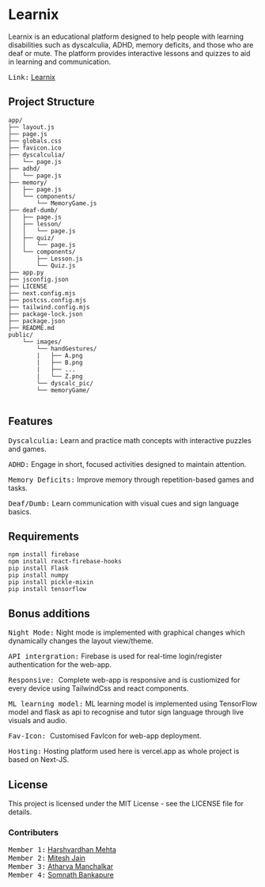 # Learnix

Learnix is an educational platform designed to help people with learning disabilities such as dyscalculia, ADHD, memory deficits, and those who are deaf or mute. The platform provides interactive lessons and quizzes to aid in learning and communication.

<kbd>Link:</kbd> [Learnix](https://learnix-learnix-ten.vercel.app/sign-in)

## Project Structure

```plaintext
app/
├── layout.js
├── page.js
├── globals.css
├── favicon.ico
├── dyscalculia/
│   └── page.js
├── adhd/
│   └── page.js
├── memory/
│   ├── page.js
│   └── components/
│       └── MemoryGame.js
├── deaf-dumb/
│   ├── page.js
│   ├── lesson/
│   │   └── page.js
│   ├── quiz/
│   │   └── page.js
│   └── components/
│       ├── Lesson.js
│       └── Quiz.js
├── app.py
├── jsconfig.json
├── LICENSE
├── next.config.mjs
├── postcss.config.mjs
├── tailwind.config.mjs
├── package-lock.json
├── package.json
├── README.md
public/
    └── images/
        └── handGestures/
        |   ├── A.png
        |   ├── B.png
        |   ├── ...
        |   └── Z.png
        └── dyscalc_pic/
        └── memoryGame/
          
```
## Features

<kbd>Dyscalculia:</kbd> Learn and practice math concepts with interactive puzzles and games.

<kbd>ADHD:</kbd>  Engage in short, focused activities designed to maintain attention.

<kbd>Memory Deficits:</kbd>  Improve memory through repetition-based games and tasks.

<kbd>Deaf/Dumb:</kbd>  Learn communication with visual cues and sign language basics.

## Requirements

    npm install firebase
    npm install react-firebase-hooks
    pip install Flask
    pip install numpy
    pip install pickle-mixin
    pip install tensorflow

## Bonus additions

<kbd>Night Mode:</kbd> Night mode is implemented with graphical changes which dynamically changes the layout view/theme.

<kbd>API intergration:</kbd> Firebase is used for real-time login/register authentication for the web-app.

<kbd>Responsive: </kbd> Complete web-app is responsive and is custiomized for every device using TailwindCss and react components.

<kbd>ML learning model:</kbd> ML learning model is implemented using TensorFlow model and flask as api to recognise and tutor sign language through live visuals and audio.

<kbd>Fav-Icon: </kbd> Customised FavIcon for web-app deployment.

<kbd>Hosting:</kbd> Hosting platform used here is vercel.app as whole project is based on Next-JS.

## License

This project is licensed under the MIT License - see the LICENSE file for details.

### Contributers

<kbd>Member 1:</kbd> [Harshvardhan Mehta](https://github.com/Haksham)<br>
<kbd>Member 2:</kbd> [Mitesh Jain](https://github.com/MiteshJain8)<br>
<kbd>Member 3:</kbd> [Atharva Manchalkar](https://github.com/AtharvaManchalkar)<br>
<kbd>Member 4:</kbd> [Somnath Bankapure](https://github.com/somnath2374)<br>
